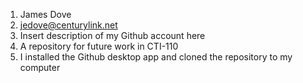 1. James Dove
2. jedove@centurylink.net
3. Insert description of my Github account here
4. A repository for future work in CTI-110
5. I installed the Github desktop app and cloned the repository to my computer